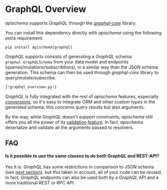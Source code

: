 # GraphQL Overview

*apischema* supports *GraphQL* through the [*graphql-core*](https://github.com/graphql-python/graphql-core) library.

You can install this dependency directly with *apischema* using the following extra requirement:
```shell
pip install apischema[graphql]
```

*GraphQL* supports consists of generating a *GraphQL* schema `graphql.GraphQLSchema` from your data model and endpoints (queries/mutations/subscribtions), in a similar way than the JSON schema generation. This schema can then be used through *graphql-core* library to query/mutate/subscribe.

```python
{!graphql_overview.py!}
```

*GraphQL* is fully integrated with the rest of *apischema* features, especially [conversions](../conversions.md), so it's easy to integrate ORM and other custom types in the generated schema; this concerns query results but also arguments.

By the way, while *GraphQL* doesn't support constraints, *apischema* still offers you all the power of its [validation feature](../validation.md). In fact, *apischema* deserialize and validate all the arguments passed to resolvers. 


## FAQ

#### Is it possible to use the same classes to do both GraphQL and REST-API?
Yes it is. *GraphQL* has some restrictions in comparison to JSON schema (see [next section](data_model_and_resolvers.md)), but this taken in account, all of your code can be reused. In fact, *GraphQL* endpoints can also be used both by a *GraphQL* API and a more traditional REST or RPC API.
